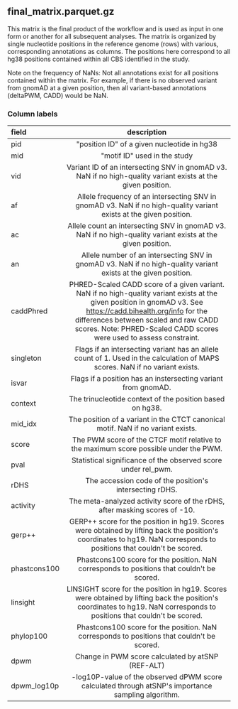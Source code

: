 ## final_matrix.parquet.gz

This matrix is the final product of the workflow and is used as input in one form or another for all subsequent analyses. The matrix is organized by single nucleotide positions in the reference genome (rows) with various, corresponding annotations as columns. The positions here correspond to all hg38 positions contained within all CBS identified in the study. 

Note on the frequency of NaNs: Not all annotations exist for all positions contained within the matrix. For example, if there is no observed variant from gnomAD at a given position, then all variant-based annotations (deltaPWM, CADD) would be NaN.

### Column labels

| field              | description |
| :---------------- | :------: | 
| pid | "position ID" of a given nucleotide in hg38 |
| mid | "motif ID" used in the study |
| vid | Variant ID of an intersecting SNV in gnomAD v3. NaN if no high-quality variant exists at the given position. |
| af | Allele frequency of an intersecting SNV in gnomAD v3. NaN if no high-quality variant exists at the given position. |
| ac | Allele count an intersecting SNV in gnomAD v3. NaN if no high-quality variant exists at the given position. |
| an | Allele number of an intersecting SNV in gnomAD v3. NaN if no high-quality variant exists at the given position. |
| caddPhred | PHRED-Scaled CADD score of a given variant. NaN if no high-quality variant exists at the given position in gnomAD v3. See https://cadd.bihealth.org/info for the differences between scaled and raw CADD scores. Note: PHRED-Scaled CADD scores were used to assess constraint. |
| singleton | Flags if an intersecting variant has an allele count of 1. Used in the calculation of MAPS scores. NaN if no variant exists. |
| isvar | Flags if a position has an instersecting variant from gnomAD. |
| context | The trinucleotide context of the position based on hg38. |
| mid_idx | The position of a variant in the CTCT canonical motif. NaN if no variant exists. |
| score | The PWM score of the CTCF motif relative to the maximum score possible under the PWM. |
| pval | Statistical significance of the observed score under rel_pwm. |
| rDHS | The accession code of the position's intersecting rDHS.  |
| activity | The meta-analyzed activity score of the rDHS, after masking scores of -10. |
| gerp++ | GERP++ score for the position in hg19. Scores were obtained by lifting back the position's coordinates to hg19. NaN corresponds to positions that couldn't be scored. |
| phastcons100 | Phastcons100 score for the position. NaN corresponds to positions that couldn't be scored. |
| linsight | LINSIGHT score for the position in hg19. Scores were obtained by lifting back the position's coordinates to hg19. NaN corresponds to positions that couldn't be scored. |
| phylop100 | Phastcons100 score for the position. NaN corresponds to positions that couldn't be scored. |
| dpwm | Change in PWM score calculated by atSNP (REF-ALT) |
| dpwm_log10p | -log10P-value of the observed dPWM score calculated through atSNP's importance sampling algorithm. |